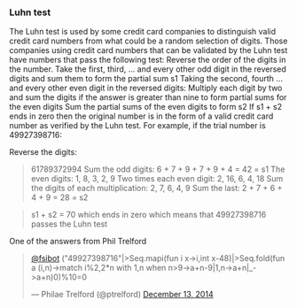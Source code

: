 ### Luhn test

The Luhn test is used by some credit card companies to distinguish valid credit card numbers from what could be a random selection of digits.
Those companies using credit card numbers that can be validated by the Luhn test have numbers that pass the following test:
Reverse the order of the digits in the number.
Take the first, third, ... and every other odd digit in the reversed digits and sum them to form the partial sum s1
Taking the second, fourth ... and every other even digit in the reversed digits:
Multiply each digit by two and sum the digits if the answer is greater than nine to form partial sums for the even digits
Sum the partial sums of the even digits to form s2
If s1 + s2 ends in zero then the original number is in the form of a valid credit card number as verified by the Luhn test.
For example, if the trial number is 49927398716:

Reverse the digits:

>    61789372994
> Sum the odd digits:
>    6 + 7 + 9 + 7 + 9 + 4 = 42 = s1
>    The even digits:
>    1,  8,  3,  2,  9
  >    Two times each even digit:
>    2, 16,  6,  4, 18
>      Sum the digits of each multiplication:
>    2,  7,  6,  4,  9
>      Sum the last:
>    2 + 7 + 6 + 4 + 9 = 28 = s2


>    s1 + s2 = 70 which ends in zero which means that 49927398716 passes the Luhn test


One of the answers from Phil Trelford

<blockquote class="twitter-tweet" data-partner="tweetdeck"><p><a href="https://twitter.com/fsibot">@fsibot</a> (&quot;49927398716&quot;|&gt;Seq.mapi(fun i x-&gt;i,int x-48)|&gt;Seq.fold(fun a (i,n)-&gt;match i%2,2*n with 1,n when n&gt;9-&gt;a+n-9|1,n-&gt;a+n|_-&gt;a+n)0)%10=0</p>&mdash; Philae Trelford (@ptrelford) <a href="https://twitter.com/ptrelford/status/543746917914521600">December 13, 2014</a></blockquote>
<script async src="//platform.twitter.com/widgets.js" charset="utf-8"></script>
